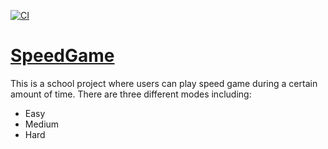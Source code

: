 [![CI](https://github.com/LinhLe2307/SpeedGame_React/actions/workflows/main.yml/badge.svg)](https://github.com/LinhLe2307/SpeedGame_React/actions/workflows/main.yml)

# [SpeedGame](https://linh-le-react-speedgame.netlify.app/)

This is a school project where users can play speed game during a certain amount of time.
There are three different modes including:

- Easy
- Medium
- Hard
